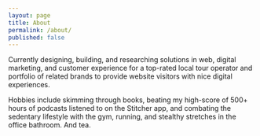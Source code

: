 ```yaml
---
layout: page
title: About
permalink: /about/
published: false
---
```


Currently designing, building, and researching solutions in web, digital marketing, and customer experience for a top-rated local tour operator and portfolio of related brands to provide website visitors with nice digital experiences.

Hobbies include skimming through books, beating my high-score of 500+ hours of podcasts listened to on the Stitcher app, and combating the sedentary lifestyle with the gym, running, and stealthy stretches in the office bathroom. And tea.
